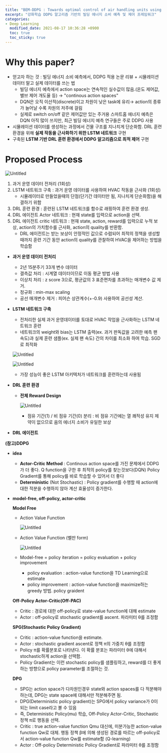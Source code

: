 ```yaml
---
title: "BEM-DDPG : Towards optimal control of air handling units using deep reinforcement learning and recurrent neural network(2020)"
excerpt: "강화학습 DDPG 알고리즘 기반의 빌딩 에너지 소비 예측 및 제어 프레임워크"
categories:
- Deep Learning
  modified_date: 2021-08-17 10:36:28 +0900
  toc: true
  toc_sticky: true
---
```


# Why this paper?

- 얻고자 하는 것 : 빌딩 에너지 소비 예측에서, DDPG 적용 논문 리뷰 + 시뮬레이션 데이터 말고 실제 데이터를 쓰는 법
    - 빌딩 에너지 예측에서 action space는 연속적인 실수값이 많음.(온도 제어값, 밸브 제어 개도율 등) → "continous action spaces"
    - DQN은 오직 이산적(discrete)이고 차원이 낮은 task에 유리→ action의 종류가 늘어날 수록 차원의 저주에 걸림
    - 실제로 switch on/off 같은 제어값만 있는 주거용 스마트홈 에너지 예측은 DQN 아직 많이 쓰지만, 최근 빌딩 에너지 예측 연구들은 주로 DDPG 사용
- 시뮬레이션 데이터를 생성하는 과정에서 건물 구조를 지나치게 단순화함. DRL 훈련 환경을 위해 **실제 작동을 근사화하기 위한 LSTM 네트워크** 구현
- 구축된 **LSTM 기반 DRL 훈련 환경에서 DDPG 알고리즘으로 최적 제어** 구현

# Proposed Process

![Untitled](https://dasoldasol.github.io/assets/images/image/BEM-DDPG/Untitled0.png)

1. 과거 운영 데이터 전처리 (1회성)
2. LSTM 네트워크 구축 : 과거 운영 데이터를 사용하여 HVAC 작동을 근사화 (1회성)
    - 시뮬레이터로 만들었을때의 단점(단기간 데이터만 됨, 지나치게 단순화함)을 해결하기 위함
3. DRL 훈련 환경 : 훈련된 LSTM 네트워크를 함수로 래핑하여 훈련 환경 생성.
4. DRL 에이전트 Actor 네트워크 : 현재 state를 입력으로 action을 선택.
5. DRL 에이전트 critic 네트워크 : 현재 state, action, reward를 입력으로 누적 보상, action의 가치함수를 근사화, action의 quality를 반환함.
    - DRL 에이전트는 받는 보상이 안정적인 값으로 수렴되어 최적의 정책을 생성할 때까지 훈련 기간 동안 action의 quality를 관찰하여 HVAC을 제어하는 방법을 학습함

- **과거 운영 데이터 전처리**
    - 2년 15분주기 33개 변수 데이터
    - 결측값 처리 : 시계열 데이터이므로 이동 평균 방법 사용
    - 이상치 처리 : z score 3으로, 평균값의 3 표준편차를 초과하는 매개변수 값 제거.
    - 정규화 : min-max scaling
    - 공선 매개변수 제거 : 피어슨 상관계수(+-0.9) 사용하여 공선성 계산.
- **LSTM 네트워크 구축**
    - 전처리한 실제 과거 운영데이터를 토대로 HVAC 작업을 근사화하는 LSTM 네트워크 훈련
    - 네트워크의 weight와 bias는 LSTM 출력(ex. 과거 판독값을 고려한 예측 팬 속도)과 실제 훈련 샘플(ex. 실제 팬 속도) 간의 차이를 최소화 하여 학습. SGD로 최적화

  ![Untitled](https://dasoldasol.github.io/assets/images/image/BEM-DDPG/Untitled1.png)

  ![Untitled](https://dasoldasol.github.io/assets/images/image/BEM-DDPG/Untitled2.png)

    - 가장 성능이 좋은 LSTM 아키텍처가 네트워크를 훈련하는데 사용됨
- **DRL 훈련 환경**
    - **전체 Reward Design**

      ![Untitled](https://dasoldasol.github.io/assets/images/image/BEM-DDPG/Untitled3.png)

        - 점유 기간(1) / 비 점유 기간(0) 분리 : 비 점유 기간에는 열 쾌적성 유지 제약이 없으므로 음의 에너지 소비가 유일한 보상
- **DRL 에이전트**

**(참고)DDPG**

- **idea**
    - **Actor-Critic Method** : Continous action space를 가진 문제에서 DDPG가 더 좋다. Q function을 구한 후 최적의 policy를 찾는것보다(DQN) Policy Gradient를 통해 policy를 바로 학습할 수 있어서 더 좋다
    - **Deterministic** (Not Stochastic) : Policy gradient를 수행할 때 action에 대한 적분을 수행하지 않아 계산 효율성이 증가한다.
- **model-free, off-policy, actor-critic**

  **Model Free**

    - Action Value Function

      ![Untitled](https://dasoldasol.github.io/assets/images/image/BEM-DDPG/Untitled4.png)

    - Action Value Function (벨만 form)

      ![Untitled](https://dasoldasol.github.io/assets/images/image/BEM-DDPG/Untitled5.png)

    - Model-free = policy iteration = policy evaluation + policy improvement
        - policy evaluation : action-value function을 TD Learning으로 estimate
        - policy improvement : action-value function을 maximize하는 greedy 방법.  policy graident

  **Off-Policy Actor-Critic(Off-PAC)**

    - Critic : 경로에 대한 off-policy로 state-value function에 대해 estimate
    - Actor : off-policy로 stochastic gradient를 ascent. 파라미터 θ를 조정함

  **SPG(Stochastic Policy Gradient)**

    - Critic : action-value function을 estimate.
    - Actor : stochastic gradient ascent로 정책 π의 가중치 θ를 조정함
    - Policy  π를 확률분포로 나타낸다. 이 확률 분포는 파라미터 θ에 대해서 stochastic하게 action을 선택함.
    - Policy Gradient는 이런 stochastic policy를 샘플링하고, reward를 더 좋게 하는 방향으로 policy parameter를 조절하는 것.

  **DPG**

    - SPG는 action space가 다차원인경우 state와  action spaces를 다 적분해야하는데, DPG는 state space에 대해서만 적분해주면 됨.
    - DPG(Deterministic policy gradient)는 SPG에서 policy variance가 0이 되는 limit case라고 볼 수 있음
    - 즉, Deterministic Policy(mu) 학습, Off-Policy Actor-Critic, Stochastic 정책 π로 행동을 선택.
    - Critic : true action-value function Qmu 대신에, 미분가능한 action-value function Qw로 대체. 행동 정책 β에 의해 생성된 경로를 따르는 off-policy로서 action-value function Qw를 estimate함 (Q-learning)
    - Actor : Off-policy Deterministic Policy Gradient로 파라미터 θ를 조정함
    
